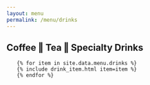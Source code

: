 ```yaml
---
layout: menu
permalink: /menu/drinks
---
```


<section id="beverages" class="menu-section">

  <h2>Coffee &Vert; Tea &Vert; Specialty Drinks</h2>

  <ul class="menu-list">

    {% for item in site.data.menu.drinks %}
    {% include drink_item.html item=item %}
    {% endfor %}

  </ul>

</section>
